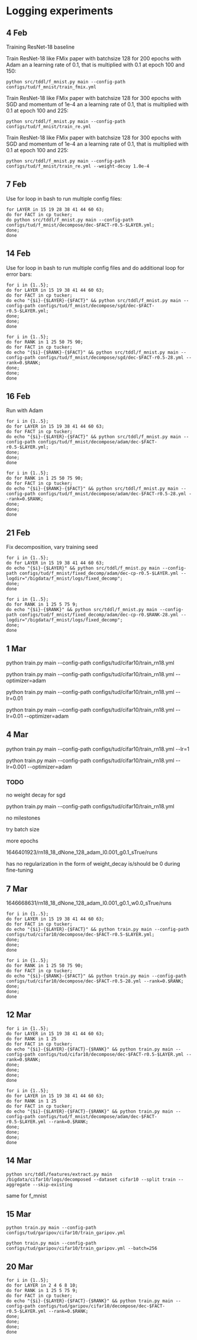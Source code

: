 # Logging experiments

## 4 Feb
Training ResNet-18 baseline

Train ResNet-18 like FMix paper with batchsize 128 for 200 epochs with Adam an a learning rate of 0.1, that is multiplied with 0.1 at epoch 100 and 150:
```
python src/tddl/f_mnist.py main --config-path configs/tud/f_mnist/train_fmix.yml
```

Train ResNet-18 like FMix paper with batchsize 128 for 300 epochs with SGD and momentum of 1e-4 an a learning rate of 0.1, that is multiplied with 0.1 at epoch 100 and 225:
```
python src/tddl/f_mnist.py main --config-path configs/tud/f_mnist/train_re.yml
```

Train ResNet-18 like FMix paper with batchsize 128 for 300 epochs with SGD and momentum of 1e-4 an a learning rate of 0.1, that is multiplied with 0.1 at epoch 100 and 225:
```
python src/tddl/f_mnist.py main --config-path configs/tud/f_mnist/train_re.yml --weight-decay 1.0e-4
```

## 7 Feb

Use for loop in bash to run multiple config files:
```
for LAYER in 15 19 28 38 41 44 60 63; 
do for FACT in cp tucker; 
do python src/tddl/f_mnist.py main --config-path configs/tud/f_mnist/decompose/dec-$FACT-r0.5-$LAYER.yml;
done;
done
```

## 14 Feb

Use for loop in bash to run multiple config files and do additional loop for error bars:
```
for i in {1..5};
do for LAYER in 15 19 38 41 44 60 63; 
do for FACT in cp tucker; 
do echo "{$i}-{$LAYER}-{$FACT}" && python src/tddl/f_mnist.py main --config-path configs/tud/f_mnist/decompose/sgd/dec-$FACT-r0.5-$LAYER.yml;
done;
done;
done
```

```
for i in {1..5};
do for RANK in 1 25 50 75 90; 
do for FACT in cp tucker; 
do echo "{$i}-{$RANK}-{$FACT}" && python src/tddl/f_mnist.py main --config-path configs/tud/f_mnist/decompose/sgd/dec-$FACT-r0.5-28.yml --rank=0.$RANK;
done;
done;
done
```

## 16 Feb
Run with Adam
```
for i in {1..5};
do for LAYER in 15 19 38 41 44 60 63; 
do for FACT in cp tucker; 
do echo "{$i}-{$LAYER}-{$FACT}" && python src/tddl/f_mnist.py main --config-path configs/tud/f_mnist/decompose/adam/dec-$FACT-r0.5-$LAYER.yml;
done;
done;
done
```


```
for i in {1..5};
do for RANK in 1 25 50 75 90; 
do for FACT in cp tucker; 
do echo "{$i}-{$RANK}-{$FACT}" && python src/tddl/f_mnist.py main --config-path configs/tud/f_mnist/decompose/adam/dec-$FACT-r0.5-28.yml --rank=0.$RANK;
done;
done;
done
```

## 21 Feb
Fix decomposition, vary training seed

```
for i in {1..5};
do for LAYER in 15 19 38 41 44 60 63; 
do echo "{$i}-{$LAYER}" && python src/tddl/f_mnist.py main --config-path configs/tud/f_mnist/fixed_decomp/adam/dec-cp-r0.5-$LAYER.yml --logdir="/bigdata/f_mnist/logs/fixed_decomp";
done;
done
```


```
for i in {1..5};
do for RANK in 1 25 5 75 9; 
do echo "{$i}-{$RANK}" && python src/tddl/f_mnist.py main --config-path configs/tud/f_mnist/fixed_decomp/adam/dec-cp-r0.$RANK-28.yml --logdir="/bigdata/f_mnist/logs/fixed_decomp";
done;
done
```

## 1 Mar

python train.py main --config-path configs/tud/cifar10/train_rn18.yml 

python train.py main --config-path configs/tud/cifar10/train_rn18.yml --optimizer=adam

python train.py main --config-path configs/tud/cifar10/train_rn18.yml --lr=0.01

python train.py main --config-path configs/tud/cifar10/train_rn18.yml --lr=0.01 --optimizer=adam

## 4 Mar

python train.py main --config-path configs/tud/cifar10/train_rn18.yml --lr=1

python train.py main --config-path configs/tud/cifar10/train_rn18.yml --lr=0.001 --optimizer=adam


### TODO

no weight decay for sgd

python train.py main --config-path configs/tud/cifar10/train_rn18.yml 

no milestones

try batch size

more epochs

1646401923/rn18_18_dNone_128_adam_l0.001_g0.1_sTrue/runs

has no regularization in the form of weight_decay
is/should be 0 during fine-tuning

## 7 Mar

1646668631/rn18_18_dNone_128_adam_l0.001_g0.1_w0.0_sTrue/runs

```
for i in {1..5};
do for LAYER in 15 19 38 41 44 60 63; 
do for FACT in cp tucker; 
do echo "{$i}-{$LAYER}-{$FACT}" && python train.py main --config-path configs/tud/cifar10/decompose/dec-$FACT-r0.5-$LAYER.yml;
done;
done;
done
```

```
for i in {1..5};
do for RANK in 1 25 50 75 90; 
do for FACT in cp tucker; 
do echo "{$i}-{$RANK}-{$FACT}" && python train.py main --config-path configs/tud/cifar10/decompose/dec-$FACT-r0.5-28.yml --rank=0.$RANK;
done;
done;
done
```

## 12 Mar

```
for i in {1..5};
do for LAYER in 15 19 38 41 44 60 63;
do for RANK in 1 25 
do for FACT in cp tucker; 
do echo "{$i}-{$LAYER}-{$FACT}-{$RANK}" && python train.py main --config-path configs/tud/cifar10/decompose/dec-$FACT-r0.5-$LAYER.yml --rank=0.$RANK;
done;
done;
done;
done
```

```
for i in {1..5};
do for LAYER in 15 19 38 41 44 60 63;
do for RANK in 1 25 
do for FACT in cp tucker; 
do echo "{$i}-{$LAYER}-{$FACT}-{$RANK}" && python train.py main --config-path configs/tud/f_mnist/decompose/adam/dec-$FACT-r0.5-$LAYER.yml --rank=0.$RANK;
done;
done;
done;
done
```

## 14 Mar

`python src/tddl/features/extract.py main /bigdata/cifar10/logs/decomposed --dataset cifar10 --split train --aggregate --skip-existing`


same for f_mnist

## 15 Mar

`python train.py main --config-path configs/tud/garipov/cifar10/train_garipov.yml`

`python train.py main --config-path configs/tud/garipov/cifar10/train_garipov.yml --batch=256`

## 20 Mar

```
for i in {1..5};
do for LAYER in 2 4 6 8 10;
do for RANK in 1 25 5 75 9;
do for FACT in cp tucker; 
do echo "{$i}-{$LAYER}-{$FACT}-{$RANK}" && python train.py main --config-path configs/tud/garipov/cifar10/decompose/dec-$FACT-r0.5-$LAYER.yml --rank=0.$RANK;
done;
done;
done;
done
```
